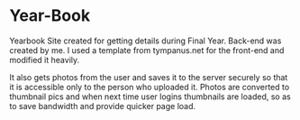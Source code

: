# Year-Book
Yearbook Site created for getting details during Final Year. Back-end was created by me. I used a template from tympanus.net for the front-end and modified it heavily. 

It also gets photos from the user and saves it to the server securely so that it is accessible only to the person who uploaded it. Photos are converted to thumbnail pics and when next time user logins thumbnails are loaded, so as to save bandwidth and provide quicker page load.
